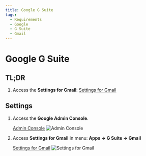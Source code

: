 ```yaml
---
title: Google G Suite
tags:
  - Requirements
  - Google
  - G Suite
  - Gmail
---
```

# Google G Suite

## TL;DR

1. Access the **Settings for Gmail**: [Settings for Gmail](https://admin.google.com/AdminHome#AppDetails:service=email)

## Settings

1. Access the **Google Admin Console**.

   [Admin Console](https://admin.google.com)
![Admin Console](https://cdn.phishx.io/phishx-docs/images/google_admin_01.webp)

2. Access **Settings for Gmail** in menu: **Apps -> G Suite -> Gmail**

   [Settings for Gmail](https://admin.google.com/AdminHome#AppDetails:service=email)
![Settings for Gmail](https://cdn.phishx.io/phishx-docs/images/google_admin_02.webp)